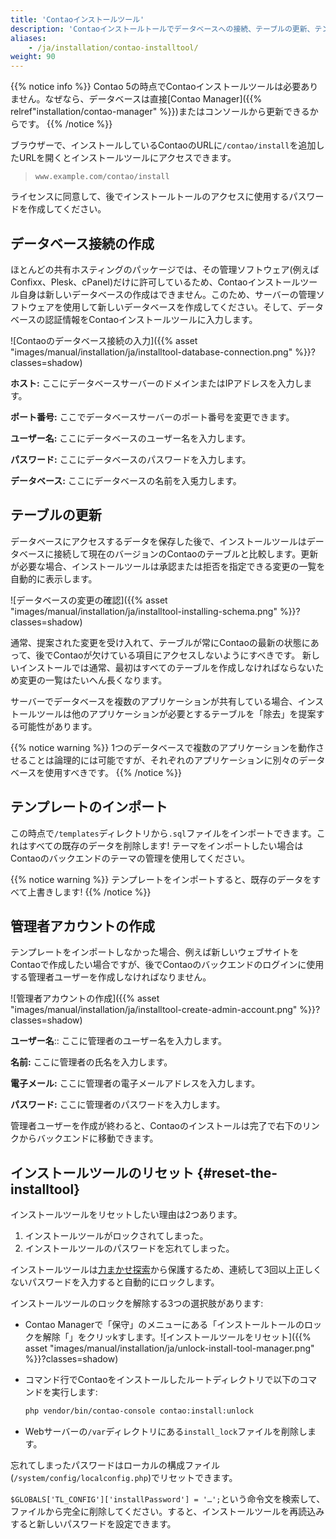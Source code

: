 ```yaml
---
title: 'Contaoインストールツール'
description: 'Contaoインストールトールでデータベースへの接続、テーブルの更新、テンプレートのインポート、管理者アカウントの作成を行えます。'
aliases:
    - /ja/installation/contao-installtool/
weight: 90
---
```


{{% notice info %}}
Contao 5の時点でContaoインストールツールは必要ありません。なぜなら、データベースは直接[Contao Manager]({{% relref"installation/contao-manager" %}})またはコンソールから更新できるからです。
{{% /notice %}}

ブラウザーで、インストールしているContaoのURLに`/contao/install`を追加したURLを開くとインストールツールにアクセスできます。

> `www.example.com/contao/install`

ライセンスに同意して、後でインストールトールのアクセスに使用するパスワードを作成してください。

## データベース接続の作成

ほとんどの共有ホスティングのパッケージでは、その管理ソフトウェア(例えばConfixx、Plesk、cPanel)だけに許可しているため、Contaoインストールツール自身は新しいデータベースの作成はできません。このため、サーバーの管理ソフトウェアを使用して新しいデータベースを作成してください。そして、データベースの認証情報をContaoインストールツールに入力します。

![Contaoのデータベース接続の入力]({{% asset "images/manual/installation/ja/installtool-database-connection.png" %}}?classes=shadow)

**ホスト:** ここにデータベースサーバーのドメインまたはIPアドレスを入力します。

**ポート番号:** ここでデータベースサーバーのポート番号を変更できます。

**ユーザー名:** ここにデータベースのユーザー名を入力します。

**パスワード:** ここにデータベースのパスワードを入力します。

**データベース:** ここにデータベースの名前を入兎力します。

## テーブルの更新

データベースにアクセスするデータを保存した後で、インストールツールはデータベースに接続して現在のバージョンのContaoのテーブルと比較します。更新が必要な場合、インストールツールは承認または拒否を指定できる変更の一覧を自動的に表示します。

![データベースの変更の確認]({{% asset "images/manual/installation/ja/installtool-installing-schema.png" %}}?classes=shadow)

通常、提案された変更を受け入れて、テーブルが常にContaoの最新の状態にあって、後でContaoが欠けている項目にアクセスしないようにすべきです。
新しいインストールでは通常、最初はすべてのテーブルを作成しなければならないため変更の一覧はたいへん長くなります。

サーバーでデータベースを複数のアプリケーションが共有している場合、インストールツールは他のアプリケーションが必要とするテーブルを「除去」を提案する可能性があります。

{{% notice warning %}}
1つのデータベースで複数のアプリケーションを動作させることは論理的には可能ですが、それぞれのアプリケーションに別々のデータベースを使用すべきです。
{{% /notice %}}

## テンプレートのインポート

この時点で`/templates`ディレクトリから`.sql`ファイルをインポートできます。これはすべての既存のデータを削除します!  テーマをインポートしたい場合はContaoのバックエンドのテーマの管理を使用してください。

{{% notice warning %}}
テンプレートをインポートすると、既存のデータをすべて上書きします!
{{% /notice %}}

## 管理者アカウントの作成

テンプレートをインポートしなかった場合、例えば新しいウェブサイトをContaoで作成したい場合ですが、後でContaoのバックエンドのログインに使用する管理者ユーザーを作成しなければなりません。

![管理者アカウントの作成]({{% asset "images/manual/installation/ja/installtool-create-admin-account.png" %}}?classes=shadow)

**ユーザー名**:: ここに管理者のユーザー名を入力します。

**名前:** ここに管理者の氏名を入力します。

**電子メール:** ここに管理者の電子メールアドレスを入力します。

**パスワード:** ここに管理者のパスワードを入力します。

管理者ユーザーを作成が終わると、Contaoのインストールは完了で右下のリンクからバックエンドに移動できます。

## インストールツールのリセット {#reset-the-installtool}

インストールツールをリセットしたい理由は2つあります。

1. インストールツールがロックされてしまった。
2. インストールツールのパスワードを忘れてしまった。

インストールツールは[力まかせ探索](https://ja.wikipedia.org/wiki/%E5%8A%9B%E3%81%BE%E3%81%8B%E3%81%9B%E6%8E%A2%E7%B4%A2)から保護するため、連続して3回以上正しくないパスワードを入力すると自動的にロックします。

インストールツールのロックを解除する3つの選択肢があります:

- Contao Managerで「保守」のメニューにある「インストールトールのロックを解除「」をクリッkすします。![インストールツールをリセット]({{% asset "images/manual/installation/ja/unlock-install-tool-manager.png" %}}?classes=shadow)
- コマンド行でContaoをインストールしたルートディレクトリで以下のコマンドを実行します:

  ```bash
  php vendor/bin/contao-console contao:install:unlock
  ```
- Webサーバーの`/var`ディレクトリにある`install_lock`ファイルを削除します。

忘れてしまったパスワードはローカルの構成ファイル(`/system/config/localconfig.php`)でリセットできます。

`$GLOBALS['TL_CONFIG']['installPassword'] = '…';`という命令文を検索して、ファイルから完全に削除してください。すると、インストールツールを再読込みすると新しいパスワードを設定できます。
